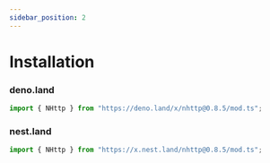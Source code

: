 ```yaml
---
sidebar_position: 2
---
```


# Installation
### deno.land
```js
import { NHttp } from "https://deno.land/x/nhttp@0.8.5/mod.ts";
```
### nest.land
```js
import { NHttp } from "https://x.nest.land/nhttp@0.8.5/mod.ts";
```
